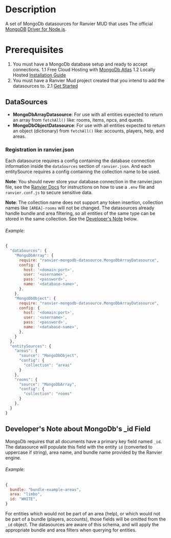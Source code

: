 # Description

A set of MongoDb datasources for Ranvier MUD that uses The official [MongoDB](https://www.mongodb.com/) [Driver for Node.js](https://github.com/mongodb/node-mongodb-native).

# Prerequisites

1. You must have a MongoDb database setup and ready to accept connections.
   1.1 Free Cloud Hosting with [MongoDb Atlas](https://www.mongodb.com/cloud/atlas)
   1.2 Locally Hosted [Installation Guide](https://docs.mongodb.com/manual/installation/)
2. You must have a Ranvier Mud project created that you intend to add the datasources to.
   2.1 [Get Started](https://ranviermud.com/get_started/)

## DataSources

- **MongoDbArrayDatasource**: For use with all entities expected to return an array from `fetchAll()` like: rooms, items, npcs, and quests.
- **MongoDbObjectDatasource**: For use with all entities expected to return an object (dictionary) from `fetchAll()` like: accounts, players, help, and areas.

### Registration in ranvier.json

Each datasource requires a config containing the database connection information inside the `dataSources` section of `ranvier.json`. And each entitySource requires a config containing the collection name to be used.

**Note**: You should never store your database connection in the ranvier.json file, see the [Ranvier Docs](https://ranviermud.com/extending/entity_loaders/#sensitive-data) for instructions on how to use a `.env` file and `ranvier.conf.js` to secure sensitive data.

**Note**: The collection name does not support any token insertion, collection names like `[AREA]-rooms` will not be changed. The datasources already handle bundle and area filtering, so all entities of the same type can be stored in the same collection. See the [Developer's Note](#developers-note-about-mongodbs-_id-field) below.

###### Example:

```js
{
  "dataSources": {
    "MongoDbArray": {
      require: "ranvier-mongodb-datasource.MongoDbArrayDatasource",
      config: {
        host: '<domain:port>',
        user: '<username>',
        pass: '<password>',
        name: '<database-name>',
      },
    },
    "MongoDbObject": {
      require: "ranvier-mongodb-datasource.MongoDbArrayDatasource",
      config: {
        host: '<domain:port>',
        user: '<username>',
        pass: '<password>',
        name: '<database-name>',
      },
    }
  },
  "entitySources": {
    "areas": {
      "source": "MongoDbObject",
      "config": {
        "collection": "areas"
      }
    },
    "rooms": {
      "source": "MongoDbArray",
      "config": {
        "collection": "rooms"
      }
    },
  }
}
```

## Developer's Note about MongoDb's \_id Field

MongoDb requires that all documents have a primary key field named `_id`. The datasource will populate this field with the entity `id` (converted to uppercase if string), area name, and bundle name provided by the Ranvier engine.

###### Example:

```js
{
  bundle: "bundle-example-areas",
  area: "limbo",
  id: "WHITE",
}
```

For entities which would not be part of an area (help), or which would not be part of a bundle (players, accounts), those fields will be omitted from the `_id` object. The datasources are aware of this schema, and will apply the appropriate bundle and area filters when querying for entities.
